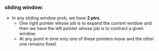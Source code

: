 ### sliding window:
+ In any sliding window prob, we have **2 ptrs**.
    +  One right pointer whose job is to expand the current window and then we have the left pointer whose job is to contract a given window.
    + At any point in time only one of these pointers move and the other one remains fixed.